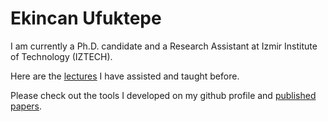# Ekincan Ufuktepe
I am currently a Ph.D. candidate and a Research Assistant at Izmir Institute of Technology (IZTECH).

Here are the [lectures](lectures/prevLectures.md) I have assisted and taught before.

Please check out the tools I developed on my github profile and [published papers](publication/papers.md). 
